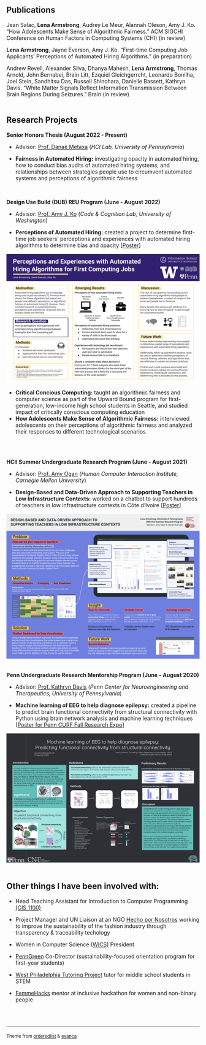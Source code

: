 ## Publications

Jean Salac, **Lena Armstrong**, Audrey Le Meur, Alannah Oleson, Amy J. Ko. “How Adolescents Make Sense of Algorithmic
Fairness.” ACM SIGCHI Conference on Human Factors in Computing Systems (CHI) (in review)

**Lena Armstrong**, Jayne Everson, Amy J. Ko. “First-time Computing Job Applicants' Perceptions of Automated Hiring
Algorithms.” (in preparation)

Andrew Revell, Alexander Silva, Dhanya Mahesh, **Lena Armstrong**, Thomas Arnold, John Bernabei, Brain Litt, Ezquiel Gleichgerrcht, Leonardo Bonilha, Joel Stein, Sandhitsu Das, Russell Shinohara, Danielle Bassett, Kathryn Davis. “White Matter Signals Reflect Information Transmission Between Brain Regions During Seizures.” Brain (in review)
<br>
<br>

## Research Projects

**Senior Honors Thesis (August 2022 - Present)** 

- Advisor: [Prof. Danaë Metaxa](https://metaxa.net/) (_HCI Lab, University of Pennsylvania_)

- **Fairness in Automated Hiring:** investigating opacity in automated hiring, how to conduct bias audits of automated hiring systems, and relationships
between strategies people use to circumvent automated systems and perceptions of algorithmic fairness
<br>

**Design Use Build (DUB) REU Program (June - August 2022)**

- Advisor: [Prof. Amy J. Ko](https://faculty.washington.edu/ajko) (_Code & Cognition Lab, University of Washington_)

-  **Perceptions of Automated Hiring:** created a project to determine first-time job seekers’ perceptions and experiences with automated hiring algorithms to determine bias and opacity [[Poster](https://drive.google.com/file/d/1UyxGvT0-nu_sn6QEYdcHQVPNW3HBybPa/view?usp=sharing)]

![Poster](images/DUB_REU_2022.png)

- **Critical Concious Computing:** taught an algorithmic fairness and computer science as part of the Upward Bound program for first-generation,
low-income high school students in Seattle, and studied impact of critically conscious computing education
- **How Adolescents Make Sense of Algorithmic Fairness:** interviewed adolescents on their perceptions of algorithmic fairness and analyzed their responses to different technological scenarios
<br>
<br>

**HCII Summer Undergraduate Research Program (June - August 2021)**

- Advisor: [Prof. Amy Ogan](https://www.amyogan.com/) (_Human Computer Interaction Institute, Carnegie Mellon University_)

- **Design-Based and Data-Driven Approach to Supporting Teachers in Low Infrastructure Contexts:** worked on a chatbot to support hundreds of teachers in low infrastructure contexts in Côte d’Ivoire [[Poster](https://drive.google.com/file/d/1dgRMjN74YXSNIuabXClYMu3LJKMMRVH7/view?usp=sharing)]

![Poster](images/HCII_REU_2021.png)
<br>
<br>

**Penn Undergraduate Research Mentorship Program (June - August 2020)**

- Advisor: [Prof. Kathryn Davis](https://davislab.med.upenn.edu/) (_Penn Center for Neuroengineering and Therapeutics, University of Pennsylvania_)

- **Machine learning of EEG to help diagnose epilepsy:** created a pipeline to predict brain functional connectivity from structural connectivity with Python using brain network analysis and machine learning techniques [[Poster for Penn CURF Fall Research Expo](https://presentations.curf.upenn.edu/poster/machine-learning-eeg-help-diagnose-epilepsy-predicting-functional-connectivity-structural)]

![Poster](images/PURM_REU_2020.png)
<br>
<br>

## Other things I have been involved with:

- Head Teaching Assistant for Introduction to Computer Programming [(CIS 1100)](https://www.cis.upenn.edu/~cis110/current/staff.html)

- Project Manager and UN Liaison at an NGO [Hecho por Nosotros](https://www.hechoxnosotros.org/) working to improve the sustainability of the fashion industry through transparency & traceability techology

- Women in Computer Science [(WICS)](https://wics.cis.upenn.edu/program.html) President

- [PennGreen](https://sustainability.upenn.edu/participate/students/penngreen-pre-orientation) Co-Director (sustainability-focused orientation program for first-year students)

- [West Philadelphia Tutoring Project](https://upennwptp.weebly.com/) tutor for middle school students in STEM

- [FemmeHacks](https://femmehacks.io/) mentor at inclusive hackathon for women and non-binary people 
<br>
<br>

---
<p><small>Theme from <a href="https://github.com/orderedlist">orderedlist</a> & <a href="https://github.com/evanca">evanca</a></small></p>
